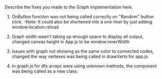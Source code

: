 Describe the fixes you made to the Graph implementation here.

1. OnButton function was not being called correctly on "Random" button click.
    -Note: It could also be shortened into a one-liner by just adding window.location.reload

2. Graph width wasn't taking up enough space to display all output, changed canvas height in App.js to be window.innerWidth

3. Issues with graph not showing as the same color to connected nodes, changed the way vertexes was being called in drawVerts for app.js

4. In graph.js for dfs arrays were using unknown methods, the component was being called as a new class.